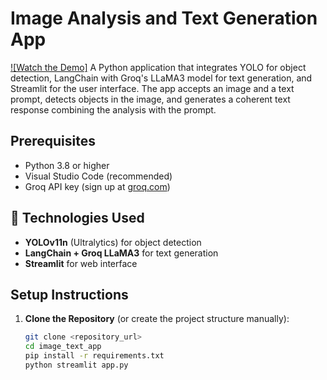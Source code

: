 # Image Analysis and Text Generation App
[![Watch the Demo]](https://drive.google.com/file/d/1rzgd7FZodsoyc4zEdRErhn09IC6f0JYP/view?usp=sharing)
A Python application that integrates YOLO for object detection, LangChain with Groq's LLaMA3 model for text generation, and Streamlit for the user interface. The app accepts an image and a text prompt, detects objects in the image, and generates a coherent text response combining the analysis with the prompt.

## Prerequisites
- Python 3.8 or higher
- Visual Studio Code (recommended)
- Groq API key (sign up at [groq.com](https://groq.com))

## 🔧 Technologies Used
- **YOLOv11n** (Ultralytics) for object detection
- **LangChain + Groq LLaMA3** for text generation
- **Streamlit** for web interface



## Setup Instructions
1. **Clone the Repository** (or create the project structure manually):
   ```bash
   git clone <repository_url>
   cd image_text_app
   pip install -r requirements.txt
   python streamlit app.py

